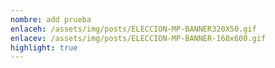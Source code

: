 ```yaml
---
nombre: add prueba
enlaceh: /assets/img/posts/ELECCION-MP-BANNER320X50.gif
enlacev: /assets/img/posts/ELECCION-MP-BANNER-160x600.gif
highlight: true
---
```

